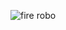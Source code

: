 ![fire robo](https://www.google.com/url?sa=i&url=https%3A%2F%2Fcreate.arduino.cc%2Fprojecthub%2Falberto-ben%2Fmini-firefighter-robot-49ea69&psig=AOvVaw37JOm_ZnIJcA_bI0xWAxjP&ust=1586495434303000&source=images&cd=vfe&ved=0CAIQjRxqFwoTCJD1kJ7K2ugCFQAAAAAdAAAAABAJ)

